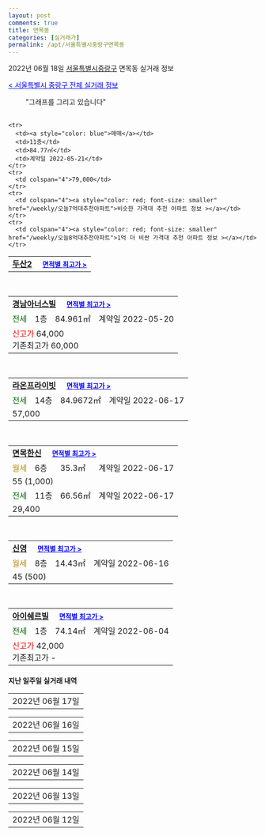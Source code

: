 ```yaml
---
layout: post
comments: true
title: 면목동
categories: [실거래가]
permalink: /apt/서울특별시중랑구면목동
---
```


2022년 06월 18일 <a href="/apt/서울특별시중랑구">서울특별시중랑구</a> 면목동 실거래 정보

<a style="color: blue;" href="/apt/서울특별시중랑구">< 서울특별시 중랑구 전체 실거래 정보</a>

<script type="text/javascript">
  google.charts.load('current', {'packages':['corechart']});
  google.charts.setOnLoadCallback(drawChart);

  function drawChart() {
    var data = google.visualization.arrayToDataTable([['거래일', '매매', '전월세', '전매'], ['21-01', 1, 1, 0], ['21-02', 0, 3, 0], ['21-03', 1, 0, 0], ['21-04', 1, 5, 0], ['21-05', 7, 11, 0], ['21-06', 34, 50, 0], ['21-07', 62, 56, 0], ['21-08', 37, 60, 0], ['21-09', 28, 48, 0], ['21-10', 19, 53, 0], ['21-11', 14, 57, 0], ['21-12', 9, 68, 0], ['22-01', 9, 53, 0], ['22-02', 6, 95, 0], ['22-03', 11, 75, 0], ['22-04', 12, 59, 0], ['22-05', 15, 74, 0], ['22-06', 3, 35, 0]]);

    var options = {
      title: '최근 1년간 유형별 거래량 추이',
      legend: { position: 'bottom' }
    };

    setTimeout(function() {
        var chart = new google.visualization.LineChart(document.getElementById('columnchart_material'));
        chart.draw(data, (options));
        document.getElementById('loading').style.display = 'none';
    }, 200);

  }
</script>


<div id="loading" style="z-index:20; display: block; margin-left: 35px">"그래프를 그리고 있습니다"</div>
<div id="columnchart_material" style="width: 95%; margin-left: -35px; display: block"></div>
<!--<div style="width: 95%; margin-left: -35px; display: block">
      <script async src="https://pagead2.googlesyndication.com/pagead/js/adsbygoogle.js?client=ca-pub-3485438051770037"
          crossorigin="anonymous"></script>
      <ins class="adsbygoogle"
          style="display:block"
          data-ad-format="fluid"
          data-ad-layout-key="-fb+5w+4e-db+86"
          data-ad-client="ca-pub-3485438051770037"
          data-ad-slot="1827090281"></ins>
      <script>
          (adsbygoogle = window.adsbygoogle || []).push({});
      </script>
</div>-->
<br>
<table>
  <tr>
    <td colspan="4" style="font-weight: bold;"><a href="/apt/서울특별시중랑구면목동두산2">두산2</a> &nbsp;&nbsp;&nbsp; <a style="color: blue; font-size: smaller;" href="/apt/서울특별시중랑구면목동두산2">면적별 최고가 ></a></td>
  </tr>
    
    <tr>
      <td><a style="color: blue">매매</a></td>
      <td>11층</td>
      <td>84.77㎡</td>
      <td>계약일 2022-05-21</td>
    </tr>
    <tr>
      <td colspan="4">79,000</td>
    </tr>
    <tr>
      <td colspan="4"><a style="color: red; font-size: smaller" href="/weekly/오늘7억대추천아파트">비슷한 가격대 추천 아파트 정보 ></a></td>
    </tr>
    <tr>
      <td colspan="4"><a style="color: red; font-size: smaller" href="/weekly/오늘8억대추천아파트">1억 더 비싼 가격대 추천 아파트 정보 ></a></td>
    </tr>
      
</table>
<br>
<table>
  <tr>
    <td colspan="4" style="font-weight: bold;"><a href="/apt/서울특별시중랑구면목동경남아너스빌">경남아너스빌</a> &nbsp;&nbsp;&nbsp; <a style="color: blue; font-size: smaller;" href="/apt/서울특별시중랑구면목동경남아너스빌">면적별 최고가 ></a></td>
  </tr>
    
  <tr>
    <td><a style="color: darkgreen">전세</a></td>
    <td>1층</td>
    <td>84.961㎡</td>
    <td>계약일 2022-05-20</td>
  </tr>
  <tr>
    <td colspan="4"><a style="color: red;">신고가 </a>64,000<br>기존최고가 60,000</td>
  </tr>
    
</table>
<br>
<table>
  <tr>
    <td colspan="4" style="font-weight: bold;"><a href="/apt/서울특별시중랑구면목동라온프라이빗">라온프라이빗</a> &nbsp;&nbsp;&nbsp; <a style="color: blue; font-size: smaller;" href="/apt/서울특별시중랑구면목동라온프라이빗">면적별 최고가 ></a></td>
  </tr>
    
  <tr>
    <td><a style="color: darkgreen">전세</a></td>
    <td>14층</td>
    <td>84.9672㎡</td>
    <td>계약일 2022-06-17</td>
  </tr>
  <tr>
    <td colspan="4">57,000</td>
  </tr>
    
</table>
<br>
<table>
  <tr>
    <td colspan="4" style="font-weight: bold;"><a href="/apt/서울특별시중랑구면목동면목한신">면목한신</a> &nbsp;&nbsp;&nbsp; <a style="color: blue; font-size: smaller;" href="/apt/서울특별시중랑구면목동면목한신">면적별 최고가 ></a></td>
  </tr>
    
  <tr>
    <td><a style="color: darkgoldenrod">월세</a></td>
    <td>6층</td>
    <td>35.3㎡</td>
    <td>계약일 2022-06-17</td>
  </tr>
  <tr>
    <td colspan="4">55 (1,000)</td>
  </tr>
    
  <tr>
    <td><a style="color: darkgreen">전세</a></td>
    <td>11층</td>
    <td>66.56㎡</td>
    <td>계약일 2022-06-17</td>
  </tr>
  <tr>
    <td colspan="4">29,400</td>
  </tr>
    
</table>
<br>
<table>
  <tr>
    <td colspan="4" style="font-weight: bold;"><a href="/apt/서울특별시중랑구면목동신영">신영</a> &nbsp;&nbsp;&nbsp; <a style="color: blue; font-size: smaller;" href="/apt/서울특별시중랑구면목동신영">면적별 최고가 ></a></td>
  </tr>
    
  <tr>
    <td><a style="color: darkgoldenrod">월세</a></td>
    <td>8층</td>
    <td>14.43㎡</td>
    <td>계약일 2022-06-16</td>
  </tr>
  <tr>
    <td colspan="4">45 (500)</td>
  </tr>
    
</table>
<br>
<table>
  <tr>
    <td colspan="4" style="font-weight: bold;"><a href="/apt/서울특별시중랑구면목동아이쉐르빌">아이쉐르빌</a> &nbsp;&nbsp;&nbsp; <a style="color: blue; font-size: smaller;" href="/apt/서울특별시중랑구면목동아이쉐르빌">면적별 최고가 ></a></td>
  </tr>
    
  <tr>
    <td><a style="color: darkgreen">전세</a></td>
    <td>1층</td>
    <td>74.14㎡</td>
    <td>계약일 2022-06-04</td>
  </tr>
  <tr>
    <td colspan="4"><a style="color: red;">신고가 </a>42,000<br>기존최고가 -</td>
  </tr>
    
</table>
    
<div style="margin-top: 20px; margin-bottom: 13px"><b>지난 일주일 실거래 내역</b></div>

  <table style="width: 100%; margin-bottom: 1px">
      <tr class="header">
        <td>2022년 06월 17일</td>
      </tr>
      <tr class="child" style="display: none">
        <td>
            
        <table>
          <tr>
            <td colspan="4" style="font-weight: bold;"><a href="https://search.naver.com/search.naver?query=두산5">두산5</a> &nbsp;&nbsp;&nbsp; <a style="color: blue; font-size: smaller;" href="/apt/서울특별시중랑구면목동두산5">면적별 최고가 ></a></td>            
          </tr>

          <tr>
            <td><a style="color: blue">매매</a></td>
            <td>6층</td>
            <td>59.72㎡</td>
            <td>계약일 2022-05-30</td>
          </tr>
          <tr>
            <td colspan="4">70,000</td>
          </tr>
    
        </table>
        <table style="margin-top: 5px">
          <tr>
            <td colspan="4" style="font-weight: bold;"><a href="https://search.naver.com/search.naver?query=면목한신">면목한신</a> &nbsp;&nbsp;&nbsp; <a style="color: blue; font-size: smaller;" href="/apt/서울특별시중랑구면목동면목한신">면적별 최고가 ></a></td>            
          </tr>
    
          <tr>
            <td><a style="color: blue">매매</a></td>
            <td>8층</td>
            <td>35.3㎡</td>
            <td>계약일 2022-05-23</td>
          </tr>
          <tr>
            <td colspan="4">39,700</td>
          </tr>
    
        </table>
        <table style="margin-top: 5px">
          <tr>
            <td colspan="4" style="font-weight: bold;"><a href="https://search.naver.com/search.naver?query=현대휴온">현대휴온</a> &nbsp;&nbsp;&nbsp; <a style="color: blue; font-size: smaller;" href="/apt/서울특별시중랑구면목동현대휴온">면적별 최고가 ></a></td>            
          </tr>
    
          <tr>
            <td><a style="color: blue">매매</a></td>
            <td>3층</td>
            <td>18.17㎡</td>
            <td>계약일 2022-06-14</td>
          </tr>
          <tr>
            <td colspan="4">11,000</td>
          </tr>
    
        </table>
        <table style="margin-top: 5px">
          <tr>
            <td colspan="4" style="font-weight: bold;"><a href="https://search.naver.com/search.naver?query=용마금호타운">용마금호타운</a> &nbsp;&nbsp;&nbsp; <a style="color: blue; font-size: smaller;" href="/apt/서울특별시중랑구면목동용마금호타운">면적별 최고가 ></a></td>            
          </tr>
    
          <tr>
            <td><a style="color: darkgreen">전세</a></td>
            <td>13층</td>
            <td>84.9㎡</td>
            <td>계약일 2022-06-16</td>
          </tr>
          <tr>
            <td colspan="4">50,000</td>
          </tr>
    
        </table>
        <table style="margin-top: 5px">
          <tr>
            <td colspan="4" style="font-weight: bold;"><a href="https://search.naver.com/search.naver?query=한양수자인사가정파크">한양수자인사가정파크</a> &nbsp;&nbsp;&nbsp; <a style="color: blue; font-size: smaller;" href="/apt/서울특별시중랑구면목동한양수자인사가정파크">면적별 최고가 ></a></td>            
          </tr>
    
          <tr>
            <td><a style="color: darkgreen">전세</a></td>
            <td>8층</td>
            <td>84.6068㎡</td>
            <td>계약일 2022-06-11</td>
          </tr>
          <tr>
            <td colspan="4">70,000</td>
          </tr>
    
        </table>
    
        </td>
      </tr>
  </table>
    
  <table style="width: 100%; margin-bottom: 1px">
      <tr class="header">
        <td>2022년 06월 16일</td>
      </tr>
      <tr class="child" style="display: none">
        <td>
            
        <table>
          <tr>
            <td colspan="4" style="font-weight: bold;"><a href="https://search.naver.com/search.naver?query=면목삼익아파트">면목삼익아파트</a> &nbsp;&nbsp;&nbsp; <a style="color: blue; font-size: smaller;" href="/apt/서울특별시중랑구면목동면목삼익아파트">면적별 최고가 ></a></td>            
          </tr>

          <tr>
            <td><a style="color: blue">매매</a></td>
            <td>16층</td>
            <td>111.94㎡</td>
            <td>계약일 2022-06-03</td>
          </tr>
          <tr>
            <td colspan="4">97,500</td>
          </tr>
    
        </table>
        <table style="margin-top: 5px">
          <tr>
            <td colspan="4" style="font-weight: bold;"><a href="https://search.naver.com/search.naver?query=면목한신">면목한신</a> &nbsp;&nbsp;&nbsp; <a style="color: blue; font-size: smaller;" href="/apt/서울특별시중랑구면목동면목한신">면적별 최고가 ></a></td>            
          </tr>
    
          <tr>
            <td><a style="color: blue">매매</a></td>
            <td>10층</td>
            <td>27㎡</td>
            <td>계약일 2022-06-12</td>
          </tr>
          <tr>
            <td colspan="4"><a style="color: red;">신고가 </a>36,500<br>기존최고가 31,500</td>
          </tr>
    
        </table>
        <table style="margin-top: 5px">
          <tr>
            <td colspan="4" style="font-weight: bold;"><a href="https://search.naver.com/search.naver?query=다울(178-9)">다울(178-9)</a> &nbsp;&nbsp;&nbsp; <a style="color: blue; font-size: smaller;" href="/apt/서울특별시중랑구면목동다울(178-9)">면적별 최고가 ></a></td>            
          </tr>
    
          <tr>
            <td><a style="color: darkgreen">전세</a></td>
            <td>5층</td>
            <td>84.58㎡</td>
            <td>계약일 2022-06-10</td>
          </tr>
          <tr>
            <td colspan="4">30,000</td>
          </tr>
    
        </table>
        <table style="margin-top: 5px">
          <tr>
            <td colspan="4" style="font-weight: bold;"><a href="https://search.naver.com/search.naver?query=면목한신">면목한신</a> &nbsp;&nbsp;&nbsp; <a style="color: blue; font-size: smaller;" href="/apt/서울특별시중랑구면목동면목한신">면적별 최고가 ></a></td>            
          </tr>
    
          <tr>
            <td><a style="color: darkgoldenrod">월세</a></td>
            <td>1층</td>
            <td>27㎡</td>
            <td>계약일 2022-06-04</td>
          </tr>
          <tr>
            <td colspan="4">50 (500)</td>
          </tr>
    
        </table>
    
        </td>
      </tr>
  </table>
    
  <table style="width: 100%; margin-bottom: 1px">
      <tr class="header">
        <td>2022년 06월 15일</td>
      </tr>
      <tr class="child" style="display: none">
        <td>
            
        <table>
          <tr>
            <td colspan="4" style="font-weight: bold;"><a href="https://search.naver.com/search.naver?query=두산1">두산1</a> &nbsp;&nbsp;&nbsp; <a style="color: blue; font-size: smaller;" href="/apt/서울특별시중랑구면목동두산1">면적별 최고가 ></a></td>            
          </tr>

          <tr>
            <td><a style="color: darkgreen">전세</a></td>
            <td>15층</td>
            <td>84.87㎡</td>
            <td>계약일 2022-06-04</td>
          </tr>
          <tr>
            <td colspan="4"><a style="color: red;">신고가 </a>45,000<br>기존최고가 34,125</td>
          </tr>
    
        </table>
        <table style="margin-top: 5px">
          <tr>
            <td colspan="4" style="font-weight: bold;"><a href="https://search.naver.com/search.naver?query=라온프라이빗">라온프라이빗</a> &nbsp;&nbsp;&nbsp; <a style="color: blue; font-size: smaller;" href="/apt/서울특별시중랑구면목동라온프라이빗">면적별 최고가 ></a></td>            
          </tr>
    
          <tr>
            <td><a style="color: darkgreen">전세</a></td>
            <td>25층</td>
            <td>68.1667㎡</td>
            <td>계약일 2022-06-13</td>
          </tr>
          <tr>
            <td colspan="4">52,500</td>
          </tr>
    
        </table>
        <table style="margin-top: 5px">
          <tr>
            <td colspan="4" style="font-weight: bold;"><a href="https://search.naver.com/search.naver?query=유진뜨레지움">유진뜨레지움</a> &nbsp;&nbsp;&nbsp; <a style="color: blue; font-size: smaller;" href="/apt/서울특별시중랑구면목동유진뜨레지움">면적별 최고가 ></a></td>            
          </tr>
    
          <tr>
            <td><a style="color: darkgoldenrod">월세</a></td>
            <td>9층</td>
            <td>49.33㎡</td>
            <td>계약일 2022-05-20</td>
          </tr>
          <tr>
            <td colspan="4">47 (14,446)</td>
          </tr>
    
        </table>
        <table style="margin-top: 5px">
          <tr>
            <td colspan="4" style="font-weight: bold;"><a href="https://search.naver.com/search.naver?query=현대">현대</a> &nbsp;&nbsp;&nbsp; <a style="color: blue; font-size: smaller;" href="/apt/서울특별시중랑구면목동현대">면적별 최고가 ></a></td>            
          </tr>
    
          <tr>
            <td><a style="color: darkgoldenrod">월세</a></td>
            <td>17층</td>
            <td>84.99㎡</td>
            <td>계약일 2022-05-21</td>
          </tr>
          <tr>
            <td colspan="4"><a style="color: red;">신고가 </a>110 (14,000)<br>기존최고가 100 (10,000)</td>
          </tr>
    
        </table>
    
        </td>
      </tr>
  </table>
    
  <table style="width: 100%; margin-bottom: 1px">
      <tr class="header">
        <td>2022년 06월 14일</td>
      </tr>
      <tr class="child" style="display: none">
        <td>
            
        <table>
          <tr>
            <td colspan="4" style="font-weight: bold;"><a href="https://search.naver.com/search.naver?query=늘푸른동아">늘푸른동아</a> &nbsp;&nbsp;&nbsp; <a style="color: blue; font-size: smaller;" href="/apt/서울특별시중랑구면목동늘푸른동아">면적별 최고가 ></a></td>            
          </tr>

          <tr>
            <td><a style="color: darkgreen">전세</a></td>
            <td>14층</td>
            <td>84.97㎡</td>
            <td>계약일 2022-05-28</td>
          </tr>
          <tr>
            <td colspan="4">39,900</td>
          </tr>
    
        </table>
        <table style="margin-top: 5px">
          <tr>
            <td colspan="4" style="font-weight: bold;"><a href="https://search.naver.com/search.naver?query=두산5">두산5</a> &nbsp;&nbsp;&nbsp; <a style="color: blue; font-size: smaller;" href="/apt/서울특별시중랑구면목동두산5">면적별 최고가 ></a></td>            
          </tr>
    
          <tr>
            <td><a style="color: darkgreen">전세</a></td>
            <td>20층</td>
            <td>59.97㎡</td>
            <td>계약일 2022-06-02</td>
          </tr>
          <tr>
            <td colspan="4"><a style="color: red;">신고가 </a>55,000<br>기존최고가 48,000</td>
          </tr>
    
        </table>
        <table style="margin-top: 5px">
          <tr>
            <td colspan="4" style="font-weight: bold;"><a href="https://search.naver.com/search.naver?query=라온프라이빗">라온프라이빗</a> &nbsp;&nbsp;&nbsp; <a style="color: blue; font-size: smaller;" href="/apt/서울특별시중랑구면목동라온프라이빗">면적별 최고가 ></a></td>            
          </tr>
    
          <tr>
            <td><a style="color: darkgreen">전세</a></td>
            <td>11층</td>
            <td>84.9814㎡</td>
            <td>계약일 2022-06-11</td>
          </tr>
          <tr>
            <td colspan="4">70,000</td>
          </tr>
    
        </table>
        <table style="margin-top: 5px">
          <tr>
            <td colspan="4" style="font-weight: bold;"><a href="https://search.naver.com/search.naver?query=마젤란21">마젤란21</a> &nbsp;&nbsp;&nbsp; <a style="color: blue; font-size: smaller;" href="/apt/서울특별시중랑구면목동마젤란21">면적별 최고가 ></a></td>            
          </tr>
    
          <tr>
            <td><a style="color: darkgreen">전세</a></td>
            <td>9층</td>
            <td>84.741㎡</td>
            <td>계약일 2022-06-11</td>
          </tr>
          <tr>
            <td colspan="4">55,000</td>
          </tr>
    
        </table>
        <table style="margin-top: 5px">
          <tr>
            <td colspan="4" style="font-weight: bold;"><a href="https://search.naver.com/search.naver?query=면목한신">면목한신</a> &nbsp;&nbsp;&nbsp; <a style="color: blue; font-size: smaller;" href="/apt/서울특별시중랑구면목동면목한신">면적별 최고가 ></a></td>            
          </tr>
    
          <tr>
            <td><a style="color: darkgoldenrod">월세</a></td>
            <td>5층</td>
            <td>84.92㎡</td>
            <td>계약일 2022-06-13</td>
          </tr>
          <tr>
            <td colspan="4"><a style="color: red;">신고가 </a>80 (12,000)<br>기존최고가 60 (20,000)</td>
          </tr>
    
          <tr>
            <td><a style="color: darkgoldenrod">월세</a></td>
            <td>9층</td>
            <td>27㎡</td>
            <td>계약일 2022-06-09</td>
          </tr>
          <tr>
            <td colspan="4">50 (500)</td>
          </tr>
    
        </table>
        <table style="margin-top: 5px">
          <tr>
            <td colspan="4" style="font-weight: bold;"><a href="https://search.naver.com/search.naver?query=신성">신성</a> &nbsp;&nbsp;&nbsp; <a style="color: blue; font-size: smaller;" href="/apt/서울특별시중랑구면목동신성">면적별 최고가 ></a></td>            
          </tr>
    
          <tr>
            <td><a style="color: darkgreen">전세</a></td>
            <td>15층</td>
            <td>59.91㎡</td>
            <td>계약일 2022-06-11</td>
          </tr>
          <tr>
            <td colspan="4">39,000</td>
          </tr>
    
        </table>
        <table style="margin-top: 5px">
          <tr>
            <td colspan="4" style="font-weight: bold;"><a href="https://search.naver.com/search.naver?query=현대">현대</a> &nbsp;&nbsp;&nbsp; <a style="color: blue; font-size: smaller;" href="/apt/서울특별시중랑구면목동현대">면적별 최고가 ></a></td>            
          </tr>
    
          <tr>
            <td><a style="color: darkgreen">전세</a></td>
            <td>12층</td>
            <td>84.81㎡</td>
            <td>계약일 2022-06-09</td>
          </tr>
          <tr>
            <td colspan="4">38,850</td>
          </tr>
    
        </table>
        <table style="margin-top: 5px">
          <tr>
            <td colspan="4" style="font-weight: bold;"><a href="https://search.naver.com/search.naver?query=현대휴온">현대휴온</a> &nbsp;&nbsp;&nbsp; <a style="color: blue; font-size: smaller;" href="/apt/서울특별시중랑구면목동현대휴온">면적별 최고가 ></a></td>            
          </tr>
    
          <tr>
            <td><a style="color: darkgoldenrod">월세</a></td>
            <td>2층</td>
            <td>18.17㎡</td>
            <td>계약일 2022-05-13</td>
          </tr>
          <tr>
            <td colspan="4">50 (1,000)</td>
          </tr>
    
          <tr>
            <td><a style="color: darkgreen">전세</a></td>
            <td>4층</td>
            <td>18.17㎡</td>
            <td>계약일 2022-06-12</td>
          </tr>
          <tr>
            <td colspan="4">8,400</td>
          </tr>
    
        </table>
    
        </td>
      </tr>
  </table>
    
  <table style="width: 100%; margin-bottom: 1px">
      <tr class="header">
        <td>2022년 06월 13일</td>
      </tr>
      <tr class="child" style="display: none">
        <td>
            
        <table>
          <tr>
            <td colspan="4" style="font-weight: bold;"><a href="https://search.naver.com/search.naver?query=실거래정보없음">실거래정보없음</a> &nbsp;&nbsp;&nbsp; <a style="color: blue; font-size: smaller;" href="/apt/{real_region}면목동{name_without_space}"></a></td>            
          </tr>

        </table>
    
        </td>
      </tr>
  </table>
    
  <table style="width: 100%; margin-bottom: 1px">
      <tr class="header">
        <td>2022년 06월 12일</td>
      </tr>
      <tr class="child" style="display: none">
        <td>
            
        <table>
          <tr>
            <td colspan="4" style="font-weight: bold;"><a href="https://search.naver.com/search.naver?query=실거래정보없음">실거래정보없음</a> &nbsp;&nbsp;&nbsp; <a style="color: blue; font-size: smaller;" href="/apt/{real_region}면목동{name_without_space}"></a></td>            
          </tr>

        </table>
    
        </td>
      </tr>
  </table>
    

